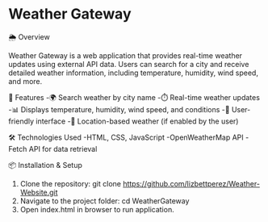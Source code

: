 # Weather Gateway
🌦 Overview

Weather Gateway is a web application that provides real-time weather updates using external API data. Users can search for a city and receive detailed weather information, including temperature, humidity, wind speed, and more.

🚀 Features
-🌍 Search weather by city name
-⏱️ Real-time weather updates
-📊 Displays temperature, humidity, wind speed, and conditions
-🎨 User-friendly interface
-📍 Location-based weather (if enabled by the user)

🛠️ Technologies Used
-HTML, CSS, JavaScript
-OpenWeatherMap API
-Fetch API for data retrieval

📦 Installation & Setup
1. Clone the repository:
 git clone https://github.com/lizbettperez/Weather-Website.git
2. Navigate to the project folder:
   cd WeatherGateway
3. Open index.html in browser to run application.
